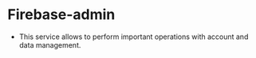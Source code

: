 # Firebase-admin

- This service allows to perform important operations with account and data management.
